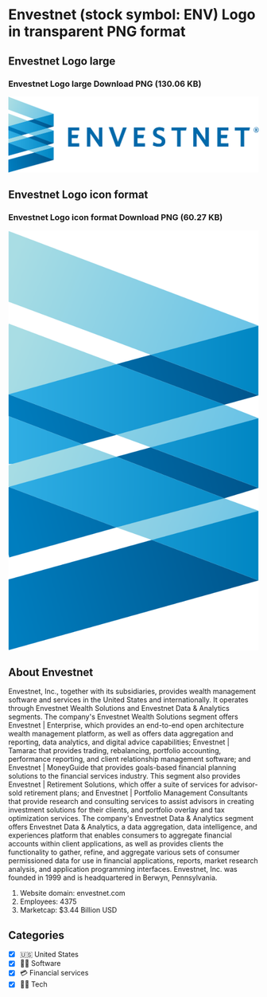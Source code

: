# Envestnet (stock symbol: ENV) Logo in transparent PNG format

## Envestnet Logo large

### Envestnet Logo large Download PNG (130.06 KB)

![Envestnet Logo large Download PNG (130.06 KB)](/img/orig/ENV_BIG-38f2758c.png)

## Envestnet Logo icon format

### Envestnet Logo icon format Download PNG (60.27 KB)

![Envestnet Logo icon format Download PNG (60.27 KB)](/img/orig/ENV-cd70d6f6.png)

## About Envestnet

Envestnet, Inc., together with its subsidiaries, provides wealth management software and services in the United States and internationally. It operates through Envestnet Wealth Solutions and Envestnet Data & Analytics segments. The company's Envestnet Wealth Solutions segment offers Envestnet | Enterprise, which provides an end-to-end open architecture wealth management platform, as well as offers data aggregation and reporting, data analytics, and digital advice capabilities; Envestnet | Tamarac that provides trading, rebalancing, portfolio accounting, performance reporting, and client relationship management software; and Envestnet | MoneyGuide that provides goals-based financial planning solutions to the financial services industry. This segment also provides Envestnet | Retirement Solutions, which offer a suite of services for advisor-sold retirement plans; and Envestnet | Portfolio Management Consultants that provide research and consulting services to assist advisors in creating investment solutions for their clients, and portfolio overlay and tax optimization services. The company's Envestnet Data & Analytics segment offers Envestnet Data & Analytics, a data aggregation, data intelligence, and experiences platform that enables consumers to aggregate financial accounts within client applications, as well as provides clients the functionality to gather, refine, and aggregate various sets of consumer permissioned data for use in financial applications, reports, market research analysis, and application programming interfaces. Envestnet, Inc. was founded in 1999 and is headquartered in Berwyn, Pennsylvania.

1. Website domain: envestnet.com
2. Employees: 4375
3. Marketcap: $3.44 Billion USD


## Categories
- [x] 🇺🇸 United States
- [x] 👨‍💻 Software
- [x] 💳 Financial services
- [x] 👩‍💻 Tech
